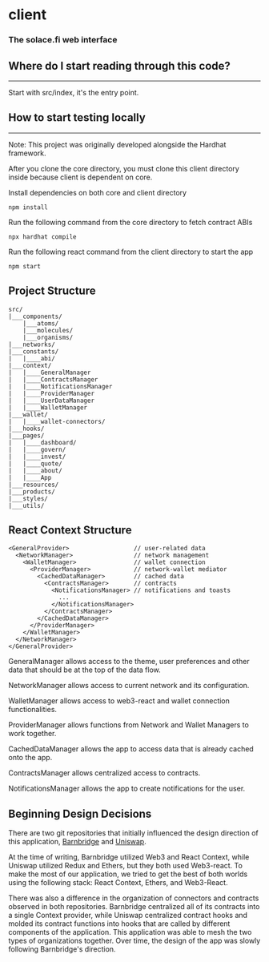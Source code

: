 # client

### The solace.fi web interface

## Where do I start reading through this code?

---

Start with src/index, it's the entry point.

## How to start testing locally

---

Note: This project was originally developed alongside the Hardhat framework.

After you clone the core directory, you must clone this client directory inside because client is dependent on core.

Install dependencies on both core and client directory

    npm install

Run the following command from the core directory to fetch contract ABIs

    npx hardhat compile

Run the following react command from the client directory to start the app

    npm start

## Project Structure

    src/
    |___components/
        |___atoms/
        |___molecules/
        |___organisms/
    |___networks/
    |___constants/
    |   |____abi/
    |___context/
    |   |____GeneralManager
    |   |____ContractsManager
    |   |____NotificationsManager
    |   |____ProviderManager
    |   |____UserDataManager
    |   |____WalletManager
    |___wallet/
    |   |____wallet-connectors/
    |___hooks/
    |___pages/
    |   |____dashboard/
    |   |____govern/
    |   |____invest/
    |   |____quote/
    |   |____about/
    |   |____App
    |___resources/
    |___products/
    |___styles/
    |___utils/

## React Context Structure

    <GeneralProvider>                  // user-related data
      <NetworkManager>                 // network management
        <WalletManager>                // wallet connection
          <ProviderManager>            // network-wallet mediator
            <CachedDataManager>        // cached data
              <ContractsManager>       // contracts
                <NotificationsManager> // notifications and toasts
                  ...
                </NotificationsManager>
              </ContractsManager>
            </CachedDataManager>
          </ProviderManager>
        </WalletManager>
      </NetworkManager>
    </GeneralProvider>

GeneralManager allows access to the theme, user preferences and other data that should be at the top of the data flow.

NetworkManager allows access to current network and its configuration.

WalletManager allows access to web3-react and wallet connection functionalities.

ProviderManager allows functions from Network and Wallet Managers to work together.

CachedDataManager allows the app to access data that is already cached onto the app.

ContractsManager allows centralized access to contracts.

NotificationsManager allows the app to create notifications for the user.

## Beginning Design Decisions

There are two git repositories that initially influenced the design direction of this application, [Barnbridge](https://github.com/BarnBridge/barnbridge-frontend)
and [Uniswap](https://github.com/Uniswap/uniswap-interface).

At the time of writing, Barnbridge utilized Web3 and React Context, while Uniswap utilized Redux and Ethers, but they both used Web3-react. To make the most of our application, we tried to get the best of both worlds using the following stack: React Context, Ethers, and Web3-React.

There was also a difference in the organization of connectors and contracts observed in both repositories. Barnbridge centralized all of its contracts into a single Context provider, while Uniswap centralized contract hooks and molded its contract functions into hooks that are called by different components of the application. This application was able to mesh the two types of organizations together. Over time, the design of the app was slowly following Barnbridge's direction.
